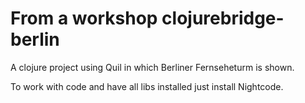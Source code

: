 # From a workshop clojurebridge-berlin

A clojure project using Quil in which Berliner Fernseheturm is shown.

To work with code and have all libs installed just install Nightcode.
